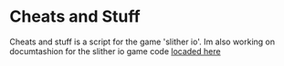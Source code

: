 # Cheats and Stuff
Cheats and stuff is a script for the game 'slither io'.
Im also working on documtashion for the slither io game code [locaded here](https://github.com/Pcat0/Slither-IO-hacking/master/notes.md)
